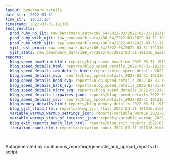 ```yaml
---
layout: benchmark_details
date_str: '2022-03-31'
time_str: '19:13:16'
timestamp: 2022-03-31-191316
test_results:
  prod_ruby_no_jit: raw_benchmark_data/x86_64/2022-03/2022-03-31-191316_basic_benchmark_prod_ruby_no_jit.json
  prod_ruby_with_mjit: raw_benchmark_data/x86_64/2022-03/2022-03-31-191316_basic_benchmark_prod_ruby_with_mjit.json
  prod_ruby_with_yjit: raw_benchmark_data/x86_64/2022-03/2022-03-31-191316_basic_benchmark_prod_ruby_with_yjit.json
  yjit_rust_proto: raw_benchmark_data/x86_64/2022-03/2022-03-31-191316_basic_benchmark_yjit_rust_proto.json
  yjit_stats: raw_benchmark_data/x86_64/2022-03/2022-03-31-191316_basic_benchmark_yjit_stats.json
reports:
  blog_speed_headline_html: reports/blog_speed_headline_2022-03-31-191316.html
  blog_speed_details_html: reports/blog_speed_details_2022-03-31-191316.html
  blog_speed_details_raw_details_html: reports/blog_speed_details_2022-03-31-191316.raw_details.html
  blog_speed_details_svg: reports/blog_speed_details_2022-03-31-191316.svg
  blog_speed_details_head_svg: reports/blog_speed_details_2022-03-31-191316.head.svg
  blog_speed_details_back_svg: reports/blog_speed_details_2022-03-31-191316.back.svg
  blog_speed_details_micro_svg: reports/blog_speed_details_2022-03-31-191316.micro.svg
  blog_speed_details_tripwires_json: reports/blog_speed_details_2022-03-31-191316.tripwires.json
  blog_speed_details_csv: reports/blog_speed_details_2022-03-31-191316.csv
  blog_memory_details_html: reports/blog_memory_details_2022-03-31-191316.html
  blog_yjit_stats_html: reports/blog_yjit_stats_2022-03-31-191316.html
  variable_warmup_warmup_settings_json: reports/variable_warmup_2022-03-31-191316.warmup_settings.json
  variable_warmup_stats_of_interest_json: reports/variable_warmup_2022-03-31-191316.stats_of_interest.json
  blog_exit_reports_bench_list_html: reports/blog_exit_reports_2022-03-31-191316.bench_list.html
  iteration_count_html: reports/iteration_count_2022-03-31-191316.html

---
```

Autogenerated by continuous_reporting/generate_and_upload_reports.rb script.
